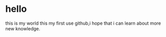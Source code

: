 # hello
this is my world
this my first use github,i hope that i can learn about more new knowledge.
